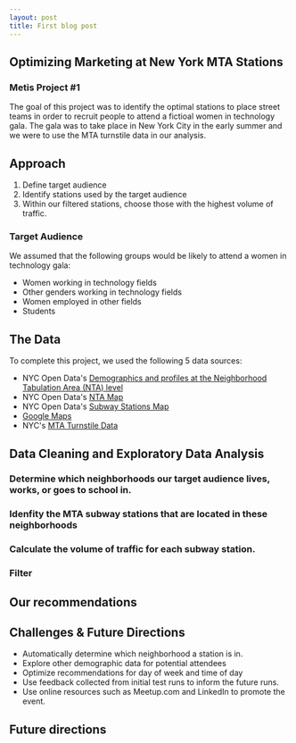 ```yaml
---
layout: post
title: First blog post
---
```


##  Optimizing Marketing at New York MTA Stations
### Metis Project #1

The goal of this project was to identify the optimal stations to place street teams in order to recruit people to attend a fictioal women in technology gala. The gala was to take place in New York City in the early summer and we were to use the MTA turnstile data in our analysis. 


## Approach
1. Define target audience
2. Identify stations used by the target audience
3. Within our filtered stations, choose those with the highest volume of traffic.  


### Target Audience 
We assumed that the following groups would be likely to attend a women in technology gala: 
* Women working in technology fields
* Other genders working in technology fields
* Women employed in other fields
* Students


## The Data
To complete this project, we used the following 5 data sources: 
* NYC Open Data's [Demographics and profiles at the Neighborhood Tabulation Area (NTA) level](https://data.cityofnewyork.us/City-Government/Demographics-and-profiles-at-the-Neighborhood-Tabu/hyuz-tij8) 
* NYC Open Data's [NTA Map](https://data.cityofnewyork.us/City-Government/NTA-map/d3qk-pfyz/data) 
* NYC Open Data's [Subway Stations Map](https://data.cityofnewyork.us/Transportation/Subway-Stations/arq3-7z49/data) 
* [Google Maps](https://www.google.com/maps)
* NYC's [MTA Turnstile Data](http://web.mta.info/developers/turnstile.html) 

## Data Cleaning and Exploratory Data Analysis
### Determine which neighborhoods our target audience lives, works, or goes to school in. 


### Idenfity the MTA subway stations that are located in these neighborhoods



### Calculate the volume of traffic for each subway station. 



### Filter 



## Our recommendations



## Challenges & Future Directions
* Automatically determine which neighborhood a station is in. 
* Explore other demographic data for potential attendees
* Optimize recommendations for day of week and time of day 
* Use feedback collected from initial test runs to inform the future runs. 
* Use online resources such as Meetup.com and LinkedIn to promote the event. 



## Future directions 
 

  

